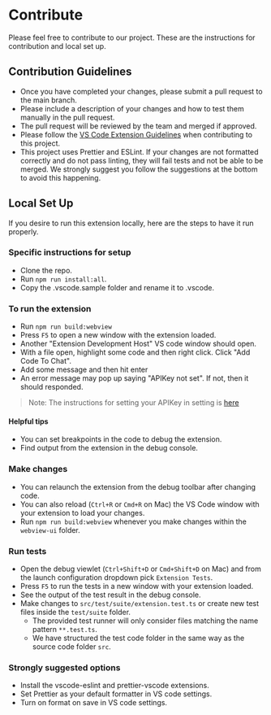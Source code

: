 # Contribute

Please feel free to contribute to our project. These are the instructions for contribution and local set up.

## Contribution Guidelines

- Once you have completed your changes, please submit a pull request to the main branch.
- Please include a description of your changes and how to test them manually in the pull request.
- The pull request will be reviewed by the team and merged if approved.
- Please follow the [VS Code Extension Guidelines](https://code.visualstudio.com/api/references/extension-guidelines) when contributing to this project.
- This project uses Prettier and ESLint. If your changes are not formatted correctly and do not pass linting, they will fail tests and not be able to be merged. We strongly suggest you follow the suggestions at the bottom to avoid this happening.

## Local Set Up

If you desire to run this extension locally, here are the steps to have it run properly.

### Specific instructions for setup

- Clone the repo.
- Run `npm run install:all`.
- Copy the .vscode.sample folder and rename it to .vscode.

### To run the extension

- Run `npm run build:webview` 
- Press `F5` to open a new window with the extension loaded.
- Another "Extension Development Host" VS code window should open.
- With a file open, highlight some code and then right click. Click "Add Code To Chat".
- Add some message and then hit enter
- An error message may pop up saying "APIKey not set". If not, then it should responded.

> Note: The instructions for setting your APIKey in setting is [here](README.md)

#### Helpful tips

- You can set breakpoints in the code to debug the extension.
- Find output from the extension in the debug console.

### Make changes

- You can relaunch the extension from the debug toolbar after changing code.
- You can also reload (`Ctrl+R` or `Cmd+R` on Mac) the VS Code window with your extension to load your changes.
- Run `npm run build:webview` whenever you make changes within the `webview-ui` folder.

### Run tests

- Open the debug viewlet (`Ctrl+Shift+D` or `Cmd+Shift+D` on Mac) and from the launch configuration dropdown pick `Extension Tests`.
- Press `F5` to run the tests in a new window with your extension loaded.
- See the output of the test result in the debug console.
- Make changes to `src/test/suite/extension.test.ts` or create new test files inside the `test/suite` folder.
  - The provided test runner will only consider files matching the name pattern `**.test.ts`.
  - We have structured the test code folder in the same way as the source code folder `src`.

### Strongly suggested options

- Install the vscode-eslint and prettier-vscode extensions.
- Set Prettier as your default formatter in VS code settings.
- Turn on format on save in VS code settings.
